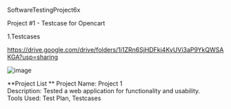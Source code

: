 SoftwareTestingProject6x

Project #1 - Testcase for Opencart

1.Testcases

https://drive.google.com/drive/folders/1i1ZRn6SjHDFkj4KyUVi3aP9YkQWSAKGA?usp=sharing


![image](https://github.com/InnamuriHimaBindu/SoftwareTestingProject6x/assets/165664011/d1f5392a-2176-42a6-9b0c-49db06e4b20b)


**Project List		**
Project Name:  Project 1	
Description:   Tested a web application for functionality and usability.	
Tools Used:    Test Plan, Testcases
